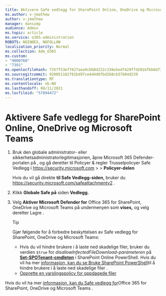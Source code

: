 ```yaml
---
title: Aktivere Safe vedlegg for SharePoint Online, OneDrive og Microsoft Teams
ms.author: v-jmathew
author: v-jmathew
manager: dansimp
audience: Admin
ms.topic: article
ms.service: o365-administration
ROBOTS: NOINDEX, NOFOLLOW
localization_priority: Normal
ms.collection: Adm_O365
ms.custom:
- "9000760"
- "7391"
ms.openlocfilehash: 7357f53ef7827aea9cbb0d222c338a5edf429ffd201bfbb6d7307b3d446fdae2
ms.sourcegitcommit: 920051182781bd97ce4d4d6fbd268cb37b84d239
ms.translationtype: MT
ms.contentlocale: nb-NO
ms.lasthandoff: 08/11/2021
ms.locfileid: "57894472"
---
```

# <a name="enable-safe-attachments-for-sharepoint-online-onedrive-and-microsoft-teams"></a>Aktivere Safe vedlegg for SharePoint Online, OneDrive og Microsoft Teams

1. Bruk den globale administrator- eller sikkerhetsadministratorlegitimasjonen, åpne Microsoft 365 Defender-portalen på , og gå deretter til Policyer & regler Trusselpolicyer Safe Vedlegg i <https://security.microsoft.com>  \>  \>  **Policyer-delen**

   Hvis du vil gå direkte **til Safe Vedlegg-siden,** bruker du <https://security.microsoft.com/safeattachmentv2> .

2. Klikk **Globale Safe på** siden **Vedlegg.**
3. Velg **Aktiver Microsoft Defender for** Office 365 for SharePoint, OneDrive og Microsoft Teams på undermenyen som **vises,** og velg deretter Lagre .

    > [!TIP]
    >
    > Gjør følgende for å forbedre beskyttelsen av Safe vedlegg for SharePoint, OneDrive og Microsoft Teams:
    >
    > - Hvis du vil hindre brukere i å laste ned skadelige filer, bruker du verdien `$true` for *disallowInfectedFileDownload-parameteren* på **[Set-SPOTenant-cmdleten](https://docs.microsoft.com/powershell/module/sharepoint-online/Set-SPOTenant)** i SharePoint Online PowerShell. Hvis du vil ha mer [informasjon, kan du se Bruke SharePoint PowerShell](https://docs.microsoft.com/microsoft-365/security/office-365-security/turn-on-mdo-for-spo-odb-and-teams#step-2-recommended-use-sharepoint-online-powershell-to-prevent-users-from-downloading-malicious-files)til å hindre brukere i å laste ned skadelige filer .
    > - [Opprette en varslingspolicy for oppdagede filer](https://docs.microsoft.com/microsoft-365/security/office-365-security/turn-on-mdo-for-spo-odb-and-teams#step-3-recommended-use-the-microsoft-365-defender-portal-to-create-an-alert-policy-for-detected-files)

Hvis du vil ha mer [informasjon, kan du Safe vedlegg for](https://go.microsoft.com/fwlink/?linkid=2092041)Office 365 for SharePoint, OneDrive og Microsoft Teams .

